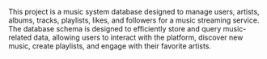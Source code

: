 
This project is a music system database designed to manage users, artists, albums, tracks, playlists, likes, and followers for a music streaming service. The database schema is designed to efficiently store and query music-related data, allowing users to interact with the platform, discover new music, create playlists, and engage with their favorite artists.
